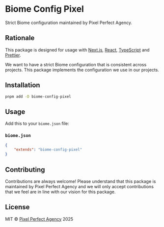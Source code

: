 # Biome Config Pixel

Strict Biome configuration maintained by Pixel Perfect Agency.

## Rationale

This package is designed for usage with [Next.js](https://nextjs.org/), [React](https://reactjs.org/), [TypeScript](https://www.typescriptlang.org/) and [Prettier](https://prettier.io/).

We want to have a strict Biome configuration that is consistent across projects. This package implements the configuration we use in our projects.

## Installation

```bash
pnpm add -D biome-config-pixel
```

## Usage

Add this to your `biome.json` file:

### `biome.json`

```json
{
    "extends": "biome-config-pixel"
}
```

## Contributing

Contributions are always welcome! Please understand that this package is maintained by Pixel Perfect Agency and we will only accept contributions that we feel are in line with our vision for this package.

## License

MIT © [Pixel Perfect Agency](./LICENSE) 2025
